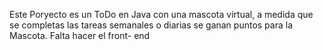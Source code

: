 Este Poryecto es un ToDo en Java con una mascota virtual, a medida que se completas las tareas semanales o diarias se ganan puntos para la Mascota. Falta hacer el front- end

